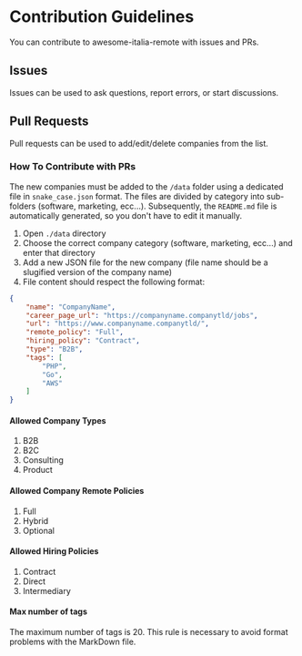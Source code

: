 # Contribution Guidelines

You can contribute to awesome-italia-remote with issues and PRs.

## Issues

Issues can be used to ask questions, report errors, or start discussions.  

## Pull Requests

Pull requests can be used to add/edit/delete companies from the list.

### How To Contribute with PRs

The new companies must be added to the `/data` folder using a dedicated file in `snake_case.json` format. The files are divided by category into sub-folders (software, marketing, ecc...).
Subsequently, the `README.md` file is automatically generated, so you don't have to edit it manually.

1. Open `./data` directory
2. Choose the correct company category (software, marketing, ecc...) and enter that directory
3. Add a new JSON file for the new company (file name should be a slugified version of the company name)
4. File content should respect the following format:

```JSON
{
    "name": "CompanyName",
    "career_page_url": "https://companyname.companytld/jobs",
    "url": "https://www.companyname.companytld/",
    "remote_policy": "Full",
    "hiring_policy": "Contract",
    "type": "B2B",
    "tags": [
        "PHP",
        "Go",
        "AWS"
    ]
}
```

#### Allowed Company Types

1. B2B
2. B2C
3. Consulting
4. Product

#### Allowed Company Remote Policies

1. Full
2. Hybrid
3. Optional

#### Allowed Hiring Policies

1. Contract
2. Direct
3. Intermediary

#### Max number of tags

The maximum number of tags is 20. This rule is necessary to avoid format problems with the MarkDown file.
